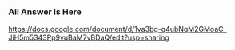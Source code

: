 
### All Answer is Here 
https://docs.google.com/document/d/1va3bg-q4ubNqM2GMoaC-JiH5m5343Pp9vuBaM7vBDaQ/edit?usp=sharing